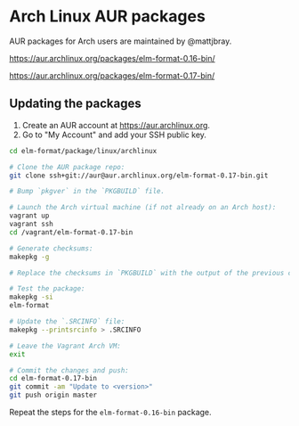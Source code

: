 Arch Linux AUR packages
=======================

AUR packages for Arch users are maintained by @mattjbray.

https://aur.archlinux.org/packages/elm-format-0.16-bin/

https://aur.archlinux.org/packages/elm-format-0.17-bin/

Updating the packages
---------------------

1. Create an AUR account at https://aur.archlinux.org.
2. Go to "My Account" and add your SSH public key.

```bash
cd elm-format/package/linux/archlinux

# Clone the AUR package repo:
git clone ssh+git://aur@aur.archlinux.org/elm-format-0.17-bin.git

# Bump `pkgver` in the `PKGBUILD` file.

# Launch the Arch virtual machine (if not already on an Arch host):
vagrant up
vagrant ssh
cd /vagrant/elm-format-0.17-bin

# Generate checksums:
makepkg -g

# Replace the checksums in `PKGBUILD` with the output of the previous command.

# Test the package:
makepkg -si
elm-format

# Update the `.SRCINFO` file:
makepkg --printsrcinfo > .SRCINFO

# Leave the Vagrant Arch VM:
exit

# Commit the changes and push:
cd elm-format-0.17-bin
git commit -am "Update to <version>"
git push origin master
```

Repeat the steps for the `elm-format-0.16-bin` package.

